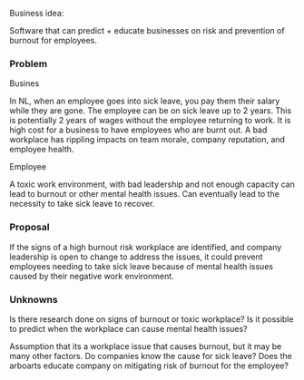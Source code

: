 Business idea:

Software that can predict + educate businesses on risk and prevention of burnout for employees.

### Problem

Busines

In NL, when an employee goes into sick leave, you pay them their salary while they are gone. The employee can be on sick leave up to 2 years. This is potentially 2 years of wages without the employee returning to work. It is high cost for a business to have employees who are burnt out. A bad workplace has rippling impacts on team morale, company reputation, and employee health.

Employee

A toxic work environment, with bad leadership and not enough capacity can lead to burnout or other mental health issues. Can eventually lead to the necessity to take sick leave to recover.

### Proposal

If the signs of a high burnout risk workplace are identified, and company leadership is open to change to address the issues, it could prevent employees needing to take sick leave because of mental health issues caused by their negative work environment.

### Unknowns

Is there research done on signs of burnout or toxic workplace? Is it possible to predict when the workplace can cause mental health issues? 

Assumption that its a workplace issue that causes burnout, but it may be many other factors. Do companies know the cause for sick leave? Does the arboarts educate company on mitigating risk of burnout for the employee? 
